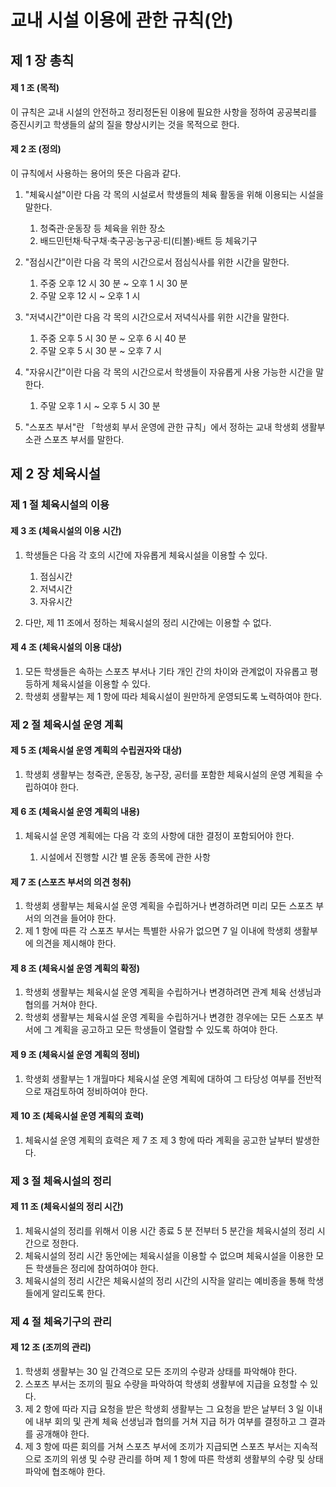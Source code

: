 # 교내 시설 이용에 관한 규칙(안)

## 제 1 장 총칙

#### 제 1 조 (목적)

이 규칙은 교내 시설의 안전하고 정리정돈된 이용에 필요한 사항을 정하여 공공복리를 증진시키고 학생들의 삶의 질을 향상시키는 것을 목적으로 한다.

#### 제 2 조 (정의)

이 규칙에서 사용하는 용어의 뜻은 다음과 같다.

1.  "체육시설"이란 다음 각 목의 시설로서 학생들의 체육 활동을 위해 이용되는 시설을 말한다.

    1.  청죽관&middot;운동장 등 체육을 위한 장소
    2.  배드민턴채&middot;탁구채&middot;축구공&middot;농구공&middot;티(티볼)&middot;배트 등 체육기구

2.  "점심시간"이란 다음 각 목의 시간으로서 점심식사를 위한 시간을 말한다.

    1.  주중 오후 12 시 30 분 ~ 오후 1 시 30 분
    2.  주말 오후 12 시 ~ 오후 1 시

3.  "저녁시간"이란 다음 각 목의 시간으로서 저녁식사를 위한 시간을 말한다.

    1.  주중 오후 5 시 30 분 ~ 오후 6 시 40 분
    2.  주말 오후 5 시 30 분 ~ 오후 7 시

4.  "자유시간"이란 다음 각 목의 시간으로서 학생들이 자유롭게 사용 가능한 시간을 말한다.

    1.  주말 오후 1 시 ~ 오후 5 시 30 분

5.  "스포츠 부서"란 &#12300;학생회 부서 운영에 관한 규칙&#12301;에서 정하는 교내 학생회 생활부 소관 스포츠 부서를 말한다.

## 제 2 장 체육시설

### 제 1 절 체육시설의 이용

#### 제 3 조 (체육시설의 이용 시간)

1.  학생들은 다음 각 호의 시간에 자유롭게 체육시설을 이용할 수 있다.

    1.  점심시간
    2.  저녁시간
    3.  자유시간

2.  다만, 제 11 조에서 정하는 체육시설의 정리 시간에는 이용할 수 없다.

#### 제 4 조 (체육시설의 이용 대상)

1.  모든 학생들은 속하는 스포츠 부서나 기타 개인 간의 차이와 관계없이 자유롭고 평등하게 체육시설을 이용할 수 있다.
2.  학생회 생활부는 제 1 항에 따라 체육시설이 원만하게 운영되도록 노력하여야 한다.

### 제 2 절 체육시설 운영 계획

#### 제 5 조 (체육시설 운영 계획의 수립권자와 대상)

1.  학생회 생활부는 청죽관, 운동장, 농구장, 공터를 포함한 체육시설의 운영 계획을 수립하여야 한다.

#### 제 6 조 (체육시설 운영 계획의 내용)

1.  체육시설 운영 계획에는 다음 각 호의 사항에 대한 결정이 포함되어야 한다.

    1.  시설에서 진행할 시간 별 운동 종목에 관한 사항

#### 제 7 조 (스포츠 부서의 의견 청취)

1.  학생회 생활부는 체육시설 운영 계획을 수립하거나 변경하려면 미리 모든 스포츠 부서의 의견을 들어야 한다.
2.  제 1 항에 따른 각 스포츠 부서는 특별한 사유가 없으면 7 일 이내에 학생회 생활부에 의견을 제시해야 한다.

#### 제 8 조 (체육시설 운영 계획의 확정)

1.  학생회 생활부는 체육시설 운영 계획을 수립하거나 변경하려면 관계 체육 선생님과 협의를 거쳐야 한다.
2.  학생회 생활부는 체육시설 운영 계획을 수립하거나 변경한 경우에는 모든 스포츠 부서에 그 계획을 공고하고 모든 학생들이 열람할 수 있도록 하여야 한다.

#### 제 9 조 (체육시설 운영 계획의 정비)

1.  학생회 생활부는 1 개월마다 체육시설 운영 계획에 대하여 그 타당성 여부를 전반적으로 재검토하여 정비하여야 한다.

#### 제 10 조 (체육시설 운영 계획의 효력)

1.  체육시설 운영 계획의 효력은 제 7 조 제 3 항에 따라 계획을 공고한 날부터 발생한다.

### 제 3 절 체육시설의 정리

#### 제 11 조 (체육시설의 정리 시간)

1.  체육시설의 정리를 위해서 이용 시간 종료 5 분 전부터 5 분간을 체육시설의 정리 시간으로 정한다.
2.  체육시설의 정리 시간 동안에는 체육시설을 이용할 수 없으며 체육시설을 이용한 모든 학생들은 정리에 참여하여야 한다.
3.  체육시설의 정리 시간은 체육시설의 정리 시간의 시작을 알리는 예비종을 통해 학생들에게 알리도록 한다.

### 제 4 절 체육기구의 관리

#### 제 12 조 (조끼의 관리)

1.  학생회 생활부는 30 일 간격으로 모든 조끼의 수량과 상태를 파악해야 한다.
2.  스포츠 부서는 조끼의 필요 수량을 파악하여 학생회 생활부에 지급을 요청할 수 있다.
3.  제 2 항에 따라 지급 요청을 받은 학생회 생활부는 그 요청을 받은 날부터 3 일 이내에 내부 회의 및 관계 체육 선생님과 협의를 거쳐 지급 허가 여부를 결정하고 그 결과를 공개해야 한다.
4.  제 3 항에 따른 회의를 거쳐 스포츠 부서에 조끼가 지급되면 스포츠 부서는 지속적으로 조끼의 위생 및 수량 관리를 하며 제 1 항에 따른 학생회 생활부의 수량 및 상태 파악에 협조해야 한다.
